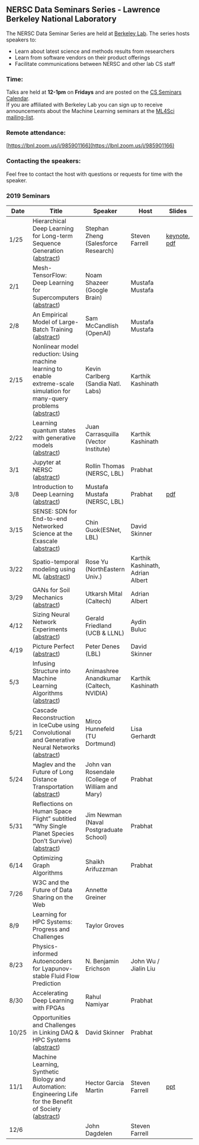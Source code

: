 ## NERSC Data Seminars Series - Lawrence Berkeley National Laboratory

The NERSC Data Seminar Series are held at [Berkeley Lab](https://www.lbl.gov/). The series hosts speakers to:
- Learn about latest science and methods results from researchers
- Learn from software vendors on their product offerings
- Facilitate communications between NERSC and other lab CS staff
  
### Time:
Talks are held at **12-1pm** on **Fridays** and are posted on the [CS Seminars Calendar](https://www.nersc.gov/events/cs-seminars/).  
If you are affiliated with Berkeley Lab you can sign up to receive announcements about the Machine Learning seminars at the [ML4Sci mailing-list](https://groups.google.com/a/lbl.gov/forum/#!forum/ml4sci).
 

### Remote attendance:
[https://lbnl.zoom.us/j/985901166](https://lbnl.zoom.us/j/985901166)
 
### Contacting the speakers:
Feel free to contact the host with questions or requests for time with the speaker.

### 2019 Seminars
|Date |Title                |Speaker                 |Host               |Slides       |
|-----|---------------------|------------------------|-------------------|-------------|
|1/25 |Hierarchical Deep Learning for Long-term Sequence Generation   ([abstract](abstracts/2019-01-25.md))|Stephan Zheng (Salesforce Research)  |Steven Farrell   |[keynote][2], [pdf][1]|
|2/1  |Mesh-TensorFlow: Deep Learning for Supercomputers              ([abstract](abstracts/2019-02-01.md))|Noam Shazeer (Google Brain)          |Mustafa Mustafa  | |
|2/8  |An Empirical Model of Large-Batch Training                     ([abstract](abstracts/2019-02-08.md))|Sam McCandlish (OpenAI)              |Mustafa Mustafa  | |
|2/15 |Nonlinear model reduction: Using machine learning to enable extreme-scale simulation for many-query problems ([abstract](abstracts/2019-02-15.md))|Kevin Carlberg (Sandia Natl. Labs)|Karthik Kashinath | |
|2/22 |Learning quantum states with generative models                 ([abstract](abstracts/2019-02-22.md))|Juan Carrasquilla (Vector Institute) |Karthik Kashinath  | |
|3/1  |Jupyter at NERSC                                               ([abstract](abstracts/2019-03-01.md))|Rollin Thomas (NERSC, LBL)           |Prabhat    | |
|3/8  |Introduction to Deep Learning                                  ([abstract](abstracts/2019-03-08.md))|Mustafa Mustafa (NERSC, LBL)         |Prabhat  |[pdf][3] |
|3/15 |SENSE: SDN for End-to-end Networked Science at the Exascale    ([abstract](abstracts/2019-03-15.md))|Chin Guok(ESNet, LBL)                |David Skinner | |
|3/22 |Spatio-temporal modeling using ML                              ([abstract](abstracts/2019-03-22.md))|Rose Yu (NorthEastern Univ.)         |Karthik Kashinath, Adrian Albert  | |
|3/29 |GANs for Soil Mechanics                                        ([abstract](abstracts/2019-03-29.md))|Utkarsh Mital (Caltech)              |Adrian Albert  | |
|4/12 |Sizing Neural Network Experiments                              ([abstract](abstracts/2019-04-12.md))|Gerald Friedland (UCB & LLNL)        |Aydin Buluc  | |
|4/19 |Picture Perfect                                                ([abstract](abstracts/2019-04-19.md))|Peter Denes (LBL)                    |David Skinner  | |
|5/3  |Infusing Structure into Machine Learning Algorithms            ([abstract](abstracts/2019-05-03.md))|Animashree Anandkumar (Caltech, NVIDIA)|Karthik Kashinath  | |
|5/21 |Cascade Reconstruction in IceCube using Convolutional and Generative Neural Networks   ([abstract](abstracts/2019-05-21.md))|Mirco Hunnefeld (TU Dortmund)|Lisa Gerhardt  | |
|5/24 |Maglev and the Future of Long Distance Transportation          ([abstract](abstracts/2019-05-24.md))|John van Rosendale (College of William and Mary)|Prabhat  | |
|5/31 |Reflections on Human Space Flight” subtitled “Why Single Planet Species Don’t Survive) ([abstract](abstracts/2019-05-31.md))|Jim Newman (Naval Postgraduate School)|Prabhat  | |
|6/14 |Optimizing Graph Algorithms                                     |Shaikh Arifuzzman |Prabhat  | |
|7/26 |W3C and the Future of Data Sharing on the Web |Annette Greiner | | |
|8/9  |Learning for HPC Systems: Progress and Challenges |Taylor Groves | | |
|8/23 |Physics-informed Autoencoders for Lyapunov-stable Fluid Flow Prediction |N. Benjamin Erichson |John Wu / Jialin Liu||
|8/30 |Accelerating Deep Learning with FPGAs                           |Rahul Namiyar |Prabhat  | |
|10/25 |Opportunities and Challenges in Linking DAQ & HPC Systems ([abstract](abstracts/2019-10-25.md)) |David Skinner |Prabhat |||
|11/1|Machine Learning, Synthetic Biology and Automation: Engineering Life for the Benefit of Society ([abstract](abstracts/2019-11-01.md))|Hector Garcia Martin |Steven Farrell |[ppt][4]|
|12/6| |John Dagdelen |Steven Farrell ||

[1]: https://drive.google.com/open?id=1uTJjAPPnvY4ds0_02_jeYP9Uh3NyX8KG
[2]: https://drive.google.com/open?id=141SLMMx1mmJp3ZssruJ_AIR7K9OtSAPh
[3]: https://docs.google.com/presentation/d/1haI_h9jbvcSyM_ngCSC9-ZknLBJ6JDqVlb7NXk4NA3Y/edit#slide=id.g4c14c04cdd_0_111
[4]: https://drive.google.com/file/d/1WxAev_SDQ0EY5awKWJjrDiCvlmx0au4n/view?usp=sharing
